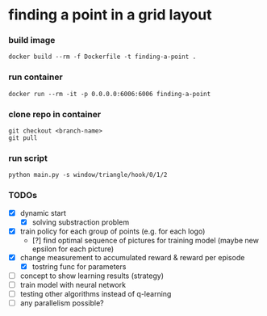 # finding a point in a grid layout


### build image
    docker build --rm -f Dockerfile -t finding-a-point .

### run container
    docker run --rm -it -p 0.0.0.0:6006:6006 finding-a-point

### clone repo in container
    git checkout <branch-name>
    git pull

### run script
    python main.py -s window/triangle/hook/0/1/2

### TODOs
- [x] dynamic start
    - [x] solving substraction problem
- [x] train policy for each group of points (e.g. for each logo)
    - [?] find optimal sequence of pictures for training model (maybe new epsilon for each picture)
- [X] change measurement to accumulated reward & reward per episode
    - [X] tostring func for parameters
- [ ] concept to show learning results (strategy)
- [ ] train model with neural network
- [ ] testing other algorithms instead of q-learning
- [ ] any parallelism possible?